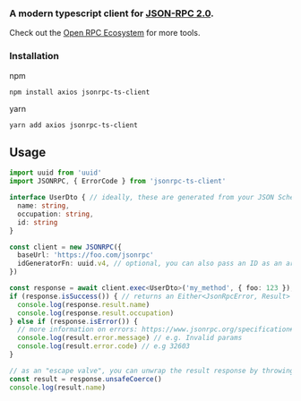 ### A modern typescript client for [JSON-RPC 2.0](https://www.jsonrpc.org/specification).

Check out the [Open RPC Ecosystem](https://open-rpc.org/) for more tools.

### Installation
npm
```
npm install axios jsonrpc-ts-client
```
yarn
```
yarn add axios jsonrpc-ts-client
```


## Usage
```ts
import uuid from 'uuid'
import JSONRPC, { ErrorCode } from 'jsonrpc-ts-client'

interface UserDto { // ideally, these are generated from your JSON Schema.
  name: string,
  occupation: string,
  id: string
}

const client = new JSONRPC({
  baseUrl: 'https://foo.com/jsonrpc'
  idGeneratorFn: uuid.v4, // optional, you can also pass an ID as an argument to `exec`.
})

const response = await client.exec<UserDto>('my_method', { foo: 123 }); // sends payload {jsonrpc: '2.0',  params: ...}
if (response.isSuccess()) { // returns an Either<JsonRpcError, Result>
  console.log(response.result.name)
  console.log(response.result.occupation)
} else if (response.isError()) {
  // more information on errors: https://www.jsonrpc.org/specification#error_object
  console.log(result.error.message) // e.g. Invalid params
  console.log(result.error.code) // e.g 32603
}

// as an "escape valve", you can unwrap the result response by throwing an error.
const result = response.unsafeCoerce()
console.log(result.name)

```